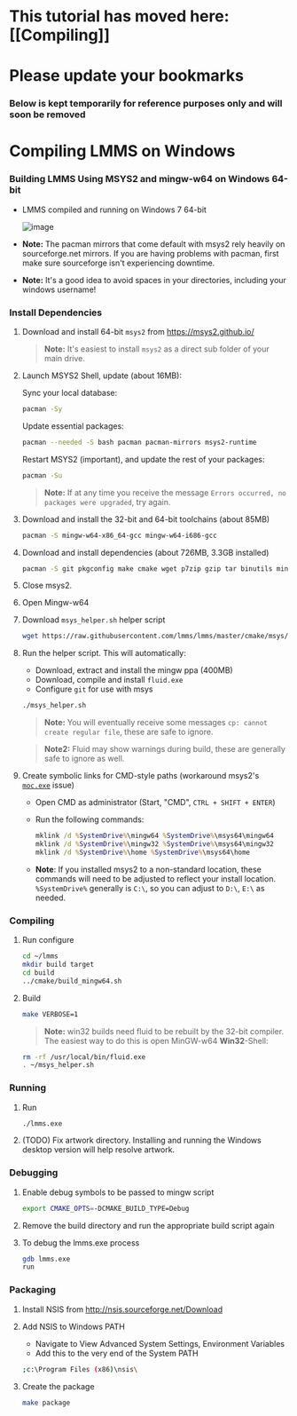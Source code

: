 
# This tutorial has moved here: [[Compiling]]
# Please update your bookmarks


### Below is kept temporarily for reference purposes only and will soon be removed


# Compiling LMMS on Windows
### Building LMMS Using MSYS2 and mingw-w64 on Windows 64-bit

 * LMMS compiled and running on Windows 7 64-bit

   ![image](https://cloud.githubusercontent.com/assets/6345473/9337465/82d76fe8-45ad-11e5-9b8b-5fdabb87d32b.png)

 * **Note:** The pacman mirrors that come default with msys2 rely heavily on sourceforge.net mirrors.  If you are having problems with pacman, first make sure sourceforge isn't experiencing downtime.

 * **Note:** It's a good idea to avoid spaces in your directories, including your windows username!

### Install Dependencies

1. Download and install 64-bit `msys2` from https://msys2.github.io/

   > **Note:** It's easiest to install `msys2` as a direct sub folder of your main drive.

1. Launch MSYS2 Shell, update (about 16MB):
   
   Sync your local database:
   ```bash
   pacman -Sy
   ```
   Update essential packages:
   ```bash
   pacman --needed -S bash pacman pacman-mirrors msys2-runtime
   ```
   Restart MSYS2 (important), and update the rest of your packages:
   ```bash
   pacman -Su
   ```
   > **Note:** If at any time you receive the message `Errors occurred, no packages were upgraded`, try again.

1. Download and install the 32-bit and 64-bit toolchains (about 85MB)

   ```bash
   pacman -S mingw-w64-x86_64-gcc mingw-w64-i686-gcc
   ```
1. Download and install dependencies (about 726MB, 3.3GB installed)

   ```bash
   pacman -S git pkgconfig make cmake wget p7zip gzip tar binutils mingw-w64-x86_64-qt4 mingw-w64-i686-qt4 gdb
   ```

1. Close msys2.

1. Open Mingw-w64

1. Download `msys_helper.sh` helper script

   ```bash
   wget https://raw.githubusercontent.com/lmms/lmms/master/cmake/msys/msys_helper.sh --no-check-certificate
   ```

1. Run the helper script.  This will automatically:
   * Download, extract and install the mingw ppa (400MB)
   * Download, compile and install `fluid.exe`
   * Configure `git` for use with msys

   ```bash
   ./msys_helper.sh
   ```
   > **Note:** You will eventually receive some messages `cp: cannot create regular file`, these are safe to ignore.

   > **Note2:** Fluid may show warnings during build, these are generally safe to ignore as well.

1. Create symbolic links for CMD-style paths (workaround msys2's [`moc.exe`](https://gist.github.com/tresf/de0aad39c36e076e61a1) issue)

   * Open CMD as administrator (Start, "CMD", `CTRL + SHIFT + ENTER`)
   * Run the following commands:

      ```cmd
      mklink /d %SystemDrive%\mingw64 %SystemDrive%\msys64\mingw64
      mklink /d %SystemDrive%\mingw32 %SystemDrive%\msys64\mingw32
      mklink /d %SystemDrive%\home %SystemDrive%\msys64\home
      ```

   * **Note**:  If you installed msys2 to a non-standard location, these commands will need to be adjusted to reflect your install location.  `%SystemDrive%` generally is `C:\`, so you can adjust to `D:\`, `E:\` as needed.

### Compiling

1. Run configure

   ```bash
   cd ~/lmms
   mkdir build target
   cd build
   ../cmake/build_mingw64.sh
   ```

1. Build

   ```bash
   make VERBOSE=1
   ```

   > **Note:** win32 builds need fluid to be rebuilt by the 32-bit compiler.  The easiest way to do this is open MinGW-w64 **Win32**-Shell:

   ```bash
   rm -rf /usr/local/bin/fluid.exe
   . ~/msys_helper.sh
   ```

### Running

1. Run
   ```bash
   ./lmms.exe
   ```

1. (TODO) Fix artwork directory.  Installing and running the Windows desktop version will help resolve artwork.

### Debugging

1. Enable debug symbols to be passed to mingw script

   ```bash
   export CMAKE_OPTS=-DCMAKE_BUILD_TYPE=Debug
   ```
1. Remove the build directory and run the appropriate build script again
1. To debug the lmms.exe process

   ```bash
   gdb lmms.exe
   run
   ```

### Packaging

1. Install NSIS from http://nsis.sourceforge.net/Download

1. Add NSIS to Windows PATH
   * Navigate to View Advanced System Settings, Environment Variables
   * Add this to the very end of the System PATH

   ```bash
   ;c:\Program Files (x86)\nsis\
   ```

1. Create the package

   ```bash
   make package
   ```